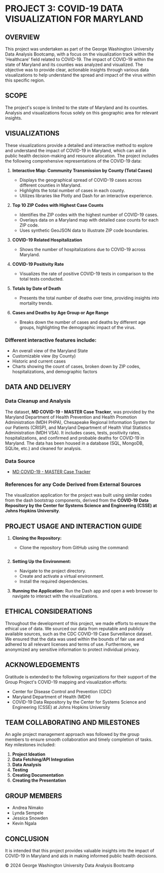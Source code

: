 # PROJECT 3: COVID-19 DATA VISUALIZATION FOR MARYLAND

## OVERVIEW
This project was undertaken as part of the George Washington University Data Analysis Bootcamp, with a focus on the visualization track within the 'Healthcare' field related to COVID-19. The impact of COVID-19 within the state of Maryland and its counties was analyzed and visualized. The objective was to provide clear, actionable insights through various data visualizations to help understand the spread and impact of the virus within this specific region.

## SCOPE
The project's scope is limited to the state of Maryland and its counties. Analysis and visualizations focus solely on this geographic area for relevant insights.

## VISUALIZATIONS
These visualizations provide a detailed and interactive method to explore and understand the impact of COVID-19 in Maryland, which can aid in public health decision-making and resource allocation. The project includes the following comprehensive representations of the COVID-19 data:

1. **Interactive Map: Community Transmission by County (Total Cases)**
   - Displays the geographical spread of COVID-19 cases across different counties in Maryland.
   - Highlights the total number of cases in each county.
   - Utilizes libraries like Plotly and Dash for an interactive experience.

2. **Top 10 ZIP Codes with Highest Case Counts**
   - Identifies the ZIP codes with the highest number of COVID-19 cases.
   - Overlays data on a Maryland map with detailed case counts for each ZIP code.
   - Uses synthetic GeoJSON data to illustrate ZIP code boundaries.

3. **COVID-19 Related Hospitalization**
   - Shows the number of hospitalizations due to COVID-19 across Maryland.

4. **COVID-19 Positivity Rate**
   - Visualizes the rate of positive COVID-19 tests in comparison to the total tests conducted.

5. **Totals by Date of Death**
   - Presents the total number of deaths over time, providing insights into mortality trends.

6. **Cases and Deaths by Age Group or Age Range**
   - Breaks down the number of cases and deaths by different age groups, highlighting the demographic impact of the virus.

### Different interactive features include:
- An overall view of the Maryland State
- Customizable view (by County)
- Historic and current cases
- Charts showing the count of cases, broken down by ZIP codes, hospitalizations, and demographic factors

## DATA AND DELIVERY

### Data Cleanup and Analysis
The dataset, **MD COVID-19 - MASTER Case Tracker**, was provided by the Maryland Department of Health Prevention and Health Promotion Administration (MDH PHPA), Chesapeake Regional Information System for our Patients (CRISP), and Maryland Department of Health Vital Statistics Administration (MDH VSA). It includes cases, tests, positivity rates, hospitalizations, and confirmed and probable deaths for COVID-19 in Maryland. The data has been housed in a database (SQL, MongoDB, SQLite, etc.) and cleaned for analysis.

### Data Source
- [MD COVID-19 - MASTER Case Tracker](https://opendata.maryland.gov/Health-and-Human-Services/MD-COVID-19-MASTER-Case-Tracker/mgd3-qk8t/about_data)

### References for any Code Derived from External Sources
The visualization application for the project was built using similar codes from the dash bootstrap components, derived from the **COVID-19 Data Repository by the Center for Systems Science and Engineering (CSSE) at Johns Hopkins University**.

## PROJECT USAGE AND INTERACTION GUIDE
1. **Cloning the Repository:**
   - Clone the repository from GitHub using the command:
     ```git clone https://github.com/Andreanimako/covid-19-visualization.git
     ```
2. **Setting Up the Environment:**
   - Navigate to the project directory.
   - Create and activate a virtual environment.
   - Install the required dependencies.

3. **Running the Application:**
Run the Dash app and open a web browser to navigate to interact with the visualizations.

## ETHICAL CONSIDERATIONS
Throughout the development of this project, we made efforts to ensure the ethical use of data. We sourced our data from reputable and publicly available sources, such as the CDC COVID-19 Case Surveillance dataset. We ensured that the data was used within the bounds of fair use and adhered to all relevant licenses and terms of use. Furthermore, we anonymized any sensitive information to protect individual privacy.

## ACKNOWLEDGEMENTS
Gratitude is extended to the following organizations for their support of the Group Project's COVID-19 mapping and visualization efforts:
- Center for Disease Control and Prevention (CDC)
- Maryland Department of Health (MDH)
- COVID-19 Data Repository by the Center for Systems Science and Engineering (CSSE) at Johns Hopkins University

## TEAM COLLABORATING AND MILESTONES
An agile project management approach was followed by the group members to ensure smooth collaboration and timely completion of tasks. Key milestones included:
1. **Project Ideation**
2. **Data Fetching/API Integration**
3. **Data Analysis**
4. **Testing**
5. **Creating Documentation**
6. **Creating the Presentation**

## GROUP MEMBERS
- Andrea Nimako
- Lynda Sempele
- Jessica Snowden
- Kevin Ngala

## CONCLUSION
It is intended that this project provides valuable insights into the impact of COVID-19 in Maryland and aids in making informed public health decisions.

© 2024 George Washington University Data Analysis Bootcamp
